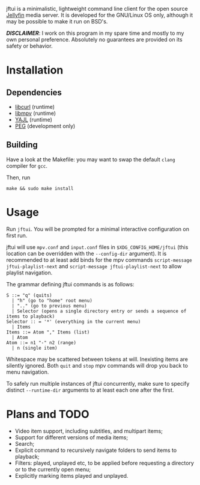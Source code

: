 jftui is a minimalistic, lightweight command line client for the open source [Jellyfin](http://jellyfin.org/) media server. It is developed for the GNU/Linux OS only, although it may be possible to make it run on BSD's.

***DISCLAIMER***: I work on this program in my spare time and mostly to my own personal preference. Absolutely no guarantees are provided on its safety or behavior.

# Installation
## Dependencies
- [libcurl](https://curl.haxx.se/libcurl/) (runtime)
- [libmpv](https://mpv.io) (runtime)
- [YAJL](https://lloyd.github.io/yajl/) (runtime)
- [PEG](http://piumarta.com/software/peg/) (development only)

## Building
Have a look at the Makefile: you may want to swap the default `clang` compiler for `gcc`.

Then, run
```
make && sudo make install
```

# Usage
Run `jftui`. You will be prompted for a minimal interactive configuration on first run.

jftui will use `mpv.conf` and `input.conf` files in `$XDG_CONFIG_HOME/jftui` (this location can be overridden with the `--config-dir` argument). It is recommended to at least add binds for the mpv commands `script-message jftui-playlist-next` and `script-message jftui-playlist-next` to allow playlist navigation.

The grammar defining jftui commands is as follows:
```
S ::= "q" (quits)
  | "h" (go to "home" root menu)
  | ".." (go to previous menu)
  | Selector (opens a single directory entry or sends a sequence of items to playback)
Selector :: = '*' (everything in the current menu)
  | Items
Items ::= Atom "," Items (list)
  | Atom
Atom ::= n1 "-" n2 (range)
  | n (single item)
```

Whitespace may be scattered between tokens at will. Inexisting items are silently ignored. Both `quit` and `stop` mpv commands will drop you back to menu navigation.

To safely run multiple instances of jftui concurrently, make sure to specify distinct `--runtime-dir` arguments to at least each one after the first.

# Plans and TODO
- Video item support, including subtitles, and multipart items;
- Support for different versions of media items;
- Search;
- Explicit command to recursively navigate folders to send items to playback;
- Filters: played, unplayed etc, to be applied before requesting a directory or to the currently open menu;
- Explicitly marking items played and unplayed.
